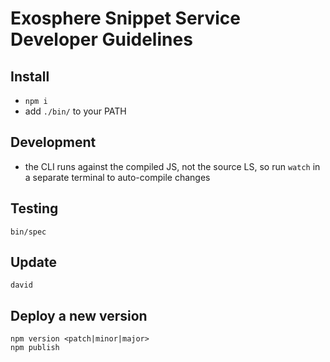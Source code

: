 # Exosphere Snippet Service Developer Guidelines

## Install

* `npm i`
* add `./bin/` to your PATH


## Development

* the CLI runs against the compiled JS, not the source LS,
  so run `watch` in a separate terminal to auto-compile changes


## Testing

```
bin/spec
```


## Update

```
david
```


## Deploy a new version

```
npm version <patch|minor|major>
npm publish
```
